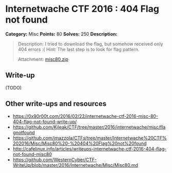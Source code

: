 # Internetwache CTF 2016 : 404 Flag not found

**Category:** Misc
**Points:** 80
**Solves:** 250
**Description:**

> Description: I tried to download the flag, but somehow received only 404 errors :( Hint: The last step is to look for flag pattern.
> 
> 
> Attachment: [misc80.zip](./misc80.zip)


## Write-up

(TODO)

## Other write-ups and resources

* <https://0x90r00t.com/2016/02/22/internetwache-ctf-2016-misc-80-404-flag-not-found-write-up/>
* <https://github.com/Kileak/CTF/tree/master/2016/internetwache/misc/flagnotfound>
* <https://github.com/jmazzola/CTFs/tree/master/Internetwache%20CTF%202016/Misc/Misc80%20-%20404%20Flag%20not%20found>
* <http://cafelinux.info/articles/writeups-internetwache-ctf-2016-404-flag-not-found-misc80>
* <https://github.com/WesternCyber/CTF-WriteUp/blob/master/2016/Internetwache/Misc/Misc80.md>
